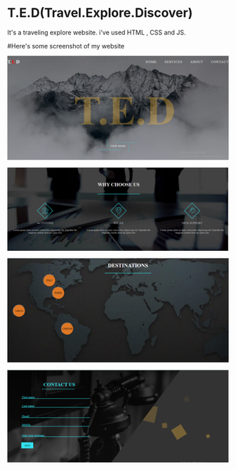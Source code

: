 # T.E.D(Travel.Explore.Discover)
It's a traveling explore website. i've used HTML , CSS and JS.

#Here's some screenshot of my website

![](T.E.Dimages/image1.PNG)


![](T.E.Dimages/image2.png)


![](T.E.Dimages/image3.png)


![](T.E.Dimages/image4.png)

